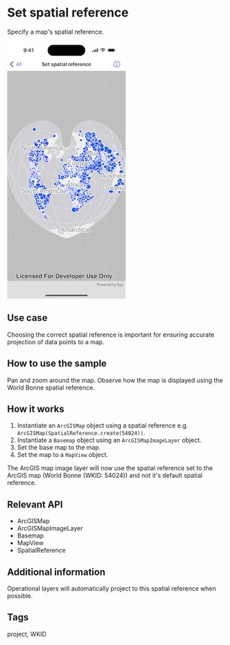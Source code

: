 # Set spatial reference

Specify a map's spatial reference.

![Image of set spatial reference](set-spatial-reference.png)

## Use case

Choosing the correct spatial reference is important for ensuring accurate projection of data points to a map.  

## How to use the sample

Pan and zoom around the map. Observe how the map is displayed using the World Bonne spatial reference.

## How it works

1. Instantiate an `ArcGISMap` object using a spatial reference e.g. `ArcGISMap(SpatialReference.create(54024))`.
2. Instantiate a `Basemap` object using an `ArcGISMapImageLayer` object.
3. Set the base map to the map.
4. Set the map to a `MapView` object.

The ArcGIS map image layer will now use the spatial reference set to the ArcGIS map (World Bonne (WKID: 54024)) and not it's default spatial reference.

## Relevant API

- ArcGISMap
- ArcGISMapImageLayer
- Basemap
- MapView
- SpatialReference

## Additional information

Operational layers will automatically project to this spatial reference when possible.

## Tags

project, WKID
